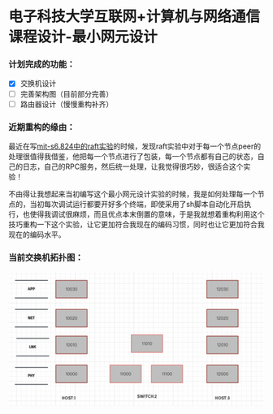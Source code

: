 # 电子科技大学互联网+计算机与网络通信课程设计-最小网元设计

### 计划完成的功能：
- [x] 交换机设计
- [ ] 完善架构图（目前部分完善） 
- [ ] 路由器设计（慢慢重构补齐）

### 近期重构的缘由：

最近在写[mit-s6.824中的raft实验](https://github.com/xyjjyyy/mit-s6.824)的时候，发现raft实验中对于每一个节点peer的处理很值得我借鉴，他把每一个节点进行了包装，每一个节点都有自己的状态，自己的日志，自己的RPC服务，然后统一处理，让我觉得很巧妙，很适合这个实验！

不由得让我想起来当初编写这个最小网元设计实验的时候，我是如何处理每一个节点的，当初每次调试运行都要开好多个终端，即使采用了sh脚本自动化开启执行，也使得我调试很麻烦，而且优点本末倒置的意味，于是我就想着重构利用这个技巧重构一下这个实验，让它更加符合我现在的编码习惯，同时也让它更加符合我现在的编码水平。

### 当前交换机拓扑图：

![简单交换机拓扑图](./img/交换机拓扑图.png)

